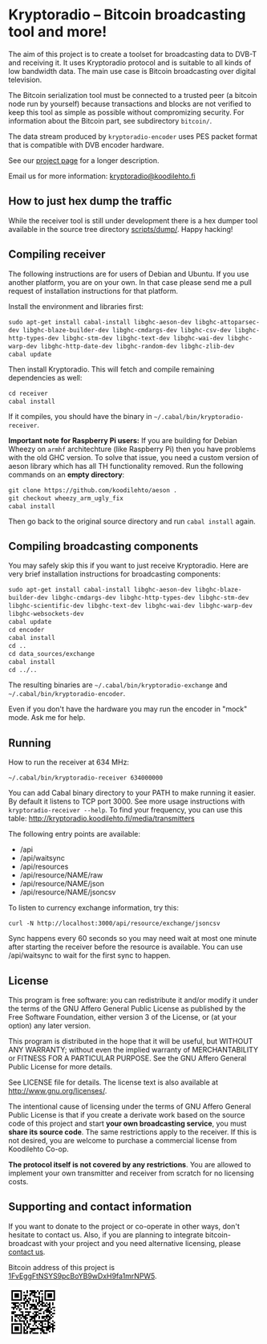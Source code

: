 <!-- -*- mode: markdown; coding: utf-8 -*- -->

# Kryptoradio – Bitcoin broadcasting tool and more!

The aim of this project is to create a toolset for broadcasting data
to DVB-T and receiving it. It uses Kryptoradio protocol and is
suitable to all kinds of low bandwidth data. The main use case is
Bitcoin broadcasting over digital television.

The Bitcoin serialization tool must be connected to a trusted peer (a
bitcoin node run by yourself) because transactions and blocks are not
verified to keep this tool as simple as possible without compromizing
security. For information about the Bitcoin part, see subdirectory
`bitcoin/`.

The data stream produced by `kryptoradio-encoder` uses PES packet
format that is compatible with DVB encoder hardware.

See our [project page](http://kryptoradio.koodilehto.fi/) for a
longer description.

Email us for more information: <kryptoradio@koodilehto.fi>

## How to just hex dump the traffic

While the receiver tool is still under development there is a hex dumper tool available in the source tree directory [scripts/dump/](https://github.com/koodilehto/kryptoradio/tree/master/scripts/dump). Happy hacking!

## Compiling receiver

The following instructions are for users of Debian and Ubuntu. If you
use another platform, you are on your own. In that case please send me
a pull request of installation instructions for that platform.

Install the environment and libraries first:

	sudo apt-get install cabal-install libghc-aeson-dev libghc-attoparsec-dev libghc-blaze-builder-dev libghc-cmdargs-dev libghc-csv-dev libghc-http-types-dev libghc-stm-dev libghc-text-dev libghc-wai-dev libghc-warp-dev libghc-http-date-dev libghc-random-dev libghc-zlib-dev
	cabal update

Then install Kryptoradio. This will fetch and compile remaining dependencies as well:

	cd receiver
	cabal install

If it compiles, you should have the binary in `~/.cabal/bin/kryptoradio-receiver`.

**Important note for Raspberry Pi users:** If you are building for
Debian Wheezy on `armhf` architechture (like Raspberry Pi) then you have
problems with the old GHC version. To solve that issue, you need a
custom version of aeson library which has all TH functionality
removed. Run the following commands on an **empty directory**:

	git clone https://github.com/koodilehto/aeson .
	git checkout wheezy_arm_ugly_fix
	cabal install

Then go back to the original source directory and run `cabal install` again.

## Compiling broadcasting components

You may safely skip this if you want to just receive Kryptoradio. Here
are very brief installation instructions for broadcasting components:

	sudo apt-get install cabal-install libghc-aeson-dev libghc-blaze-builder-dev libghc-cmdargs-dev libghc-http-types-dev libghc-stm-dev libghc-scientific-dev libghc-text-dev libghc-wai-dev libghc-warp-dev libghc-websockets-dev
	cabal update
	cd encoder
	cabal install
	cd ..
	cd data_sources/exchange
	cabal install
	cd ../..

The resulting binaries are `~/.cabal/bin/kryptoradio-exchange` and `~/.cabal/bin/kryptoradio-encoder`.

Even if you don't have the hardware you may run the encoder in "mock" mode. Ask me for help.

## Running

How to run the receiver at 634 MHz:

    ~/.cabal/bin/kryptoradio-receiver 634000000

You can add Cabal binary directory to your PATH to make running it easier. By default it listens to TCP port 3000. See more usage instructions with `kryptoradio-receiver --help`. To find your frequency, you can use this table: http://kryptoradio.koodilehto.fi/media/transmitters

The following entry points are available:

* /api
* /api/waitsync
* /api/resources
* /api/resource/NAME/raw
* /api/resource/NAME/json
* /api/resource/NAME/jsoncsv

To listen to currency exchange information, try this:

    curl -N http://localhost:3000/api/resource/exchange/jsoncsv
	
Sync happens every 60 seconds so you may need wait at most one minute
after starting the receiver before the resource is available. You can
use /api/waitsync to wait for the first sync to happen.

## License

This program is free software: you can redistribute it and/or modify
it under the terms of the GNU Affero General Public License as
published by the Free Software Foundation, either version 3 of the
License, or (at your option) any later version.

This program is distributed in the hope that it will be useful, but
WITHOUT ANY WARRANTY; without even the implied warranty of
MERCHANTABILITY or FITNESS FOR A PARTICULAR PURPOSE.  See the GNU
Affero General Public License for more details.

See LICENSE file for details. The license text is also available at
<http://www.gnu.org/licenses/>.

The intentional cause of licensing under the terms of GNU Affero
General Public License is that if you create a derivate work based on
the source code of this project and start **your own broadcasting
service**, you must **share its source code**. The same restrictions apply
to the receiver. If this is not desired, you are welcome to purchase a
commercial license from Koodilehto Co-op.

**The protocol itself is not covered by any restrictions**. You are
allowed to implement your own transmitter and receiver from scratch
for no licensing costs.

## Supporting and contact information

If you want to donate to the project or co-operate in other ways,
don't hesitate to contact us. Also, if you are planning to integrate
bitcoin-broadcast with your project and you need alternative
licensing, please [contact us](mailto:kryptoradio@koodilehto.fi).

Bitcoin address of this project is [1FvEggFtNSYS9pcBoYB9wDxH9fa1mrNPW5](bitcoin:1FvEggFtNSYS9pcBoYB9wDxH9fa1mrNPW5).

![QR code to 1FvEggFtNSYS9pcBoYB9wDxH9fa1mrNPW5](/misc/bitcoin_address.png)
